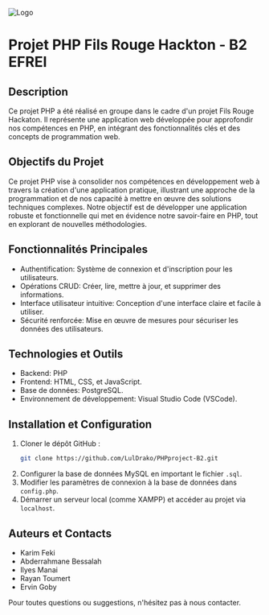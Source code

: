 ![Logo](image.png)
# Projet PHP Fils Rouge Hackton - B2 EFREI

## Description
Ce projet PHP a été réalisé en groupe dans le cadre d'un projet Fils Rouge Hackaton. Il représente une application web développée pour approfondir nos compétences en PHP, en intégrant des fonctionnalités clés et des concepts de programmation web.

## Objectifs du Projet
Ce projet PHP vise à consolider nos compétences en développement web à travers la création d'une application pratique, illustrant une approche de la programmation et de nos capacité à mettre en œuvre des solutions techniques complexes. Notre objectif est de développer une application robuste et fonctionnelle qui met en évidence notre savoir-faire en PHP, tout en explorant de nouvelles méthodologies.

## Fonctionnalités Principales
- Authentification: Système de connexion et d'inscription pour les utilisateurs.
- Opérations CRUD: Créer, lire, mettre à jour, et supprimer des informations.
- Interface utilisateur intuitive: Conception d'une interface claire et facile à utiliser.
- Sécurité renforcée: Mise en œuvre de mesures pour sécuriser les données des utilisateurs.

## Technologies et Outils
- Backend: PHP
- Frontend: HTML, CSS, et JavaScript.
- Base de données: PostgreSQL.
- Environnement de développement: Visual Studio Code (VSCode).
  
## Installation et Configuration
1. Cloner le dépôt GitHub :
   ```bash
   git clone https://github.com/LulDrako/PHPproject-B2.git
   ```
2. Configurer la base de données MySQL en important le fichier `.sql`.
3. Modifier les paramètres de connexion à la base de données dans `config.php`.
4. Démarrer un serveur local (comme XAMPP) et accéder au projet via `localhost`.

## Auteurs et Contacts
- Karim Feki 
- Abderrahmane Bessalah
- Ilyes Manai
- Rayan Toumert 
- Ervin Goby

Pour toutes questions ou suggestions, n'hésitez pas à nous contacter.
